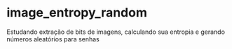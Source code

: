 # image_entropy_random
Estudando extração de bits de imagens, calculando sua entropia  e gerando números aleatórios para senhas
